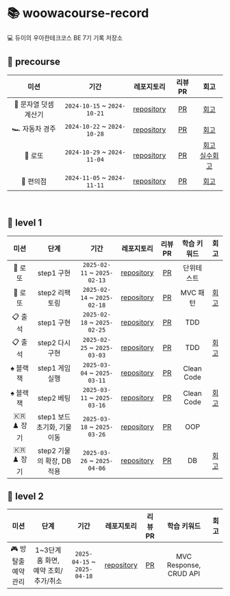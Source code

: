 # 📚 woowacourse-record
💻 듀이의 우아한테크코스 BE 7기 기록 저장소

## 📓 precourse
|미션|기간|레포지토리|리뷰 PR|회고|
|:---:|:---:|:---:|:---:|:---:|
|🧮 문자열 덧셈 계산기|`2024-10-15` ~ `2024-10-21`|[repository](https://github.com/ljhee92/java-calculator-7/tree/ljhee92)|[PR](https://github.com/woowacourse-precourse/java-calculator-7/pull/983)|[회고](https://ju-heee.tistory.com/50)|
|🏎️ 자동차 경주|`2024-10-22` ~ `2024-10-28`|[repository](https://github.com/ljhee92/java-racingcar-7/treㅈㅎe/ljhee92)|[PR](https://github.com/woowacourse-precourse/java-racingcar-7/pull/111)|[회고](https://ju-heee.tistory.com/51)|
|🎱 로또|`2024-10-29` ~ `2024-11-04`|[repository](https://github.com/ljhee92/java-lotto-7/tree/ljhee92)|[PR](https://github.com/woowacourse-precourse/java-lotto-7/pull/501)|[회고](https://ju-heee.tistory.com/52)<br /> [실수회고](https://ju-heee.tistory.com/53)|
|🏪 편의점|`2024-11-05` ~ `2024-11-11`|[repository](https://github.com/ljhee92/java-convenience-store-7-ljhee92)|[PR](https://github.com/ljhee92/java-convenience-store-7-ljhee92/pull/1)|[회고](https://ju-heee.tistory.com/54)|
<br />

## 📕 level 1
|미션|단계|기간|레포지토리|리뷰 PR|학습 키워드|회고|
|:---:|:---:|:---:|:---:|:---:|:---:|:---:|
|🎱 로또|step1 구현|`2025-02-11` ~ `2025-02-13`|[repository](https://github.com/ljhee92/java-lotto/tree/step1)|[PR](https://github.com/woowacourse/java-lotto/pull/533)|단위테스트|
|🎱 로또|step2 리팩토링|`2025-02-14` ~ `2025-02-18`|[repository](https://github.com/ljhee92/java-lotto/tree/step2)|[PR](https://github.com/woowacourse/java-lotto/pull/598)|MVC 패턴|[회고](https://ju-heee.tistory.com/60)|
|📋 출석|step1 구현|`2025-02-18` ~ `2025-02-25`|[repository](https://github.com/ljhee92/java-attendance/tree/step1)|[PR](https://github.com/woowacourse/java-attendance/pull/36)|TDD|
|📋 출석|step2 다시 구현|`2025-02-25` ~ `2025-03-03`|[repository](https://github.com/ljhee92/java-attendance/tree/step2)|[PR](https://github.com/woowacourse/java-attendance/pull/129)|TDD|[회고](https://ju-heee.tistory.com/61)|
|♠️ 블랙잭|step1 게임 실행|`2025-03-04` ~ `2025-03-11`|[repository](https://github.com/ljhee92/java-blackjack/tree/step1)|[PR](https://github.com/woowacourse/java-blackjack/pull/796)|Clean Code|
|♠️ 블랙잭|step2 베팅|`2025-03-11` ~ `2025-03-16`|[repository](https://github.com/ljhee92/java-blackjack/tree/step2)|[PR](https://github.com/woowacourse/java-blackjack/pull/865)|Clean Code|[회고](https://ju-heee.tistory.com/62)|
|🇰🇷♟️ 장기|step1 보드 초기화, 기물 이동|`2025-03-18` ~ `2025-03-26`|[repository](https://github.com/ljhee92/java-janggi/tree/step1)|[PR](https://github.com/woowacourse/java-janggi/pull/25)|OOP|
|🇰🇷♟️ 장기|step2 기물의 확장, DB 적용|`2025-03-26` ~ `2025-04-06`|[repository](https://github.com/ljhee92/java-janggi/tree/step2)|[PR](https://github.com/woowacourse/java-janggi/pull/119)|DB|[회고](https://ju-heee.tistory.com/63)|

## 📗 level 2
|미션|단계|기간|레포지토리|리뷰 PR|학습 키워드|회고|
|:---:|:---:|:---:|:---:|:---:|:---:|:---:|
|🎮 방탈출 예약관리|1~3단계 홈 화면, 예약 조회/추가/취소|`2025-04-15` ~ `2025-04-18`|[repository](https://github.com/ljhee92/spring-roomescape-admin/tree/step1)|[PR](https://github.com/woowacourse/spring-roomescape-admin/pull/221)|MVC Response, CRUD API|
